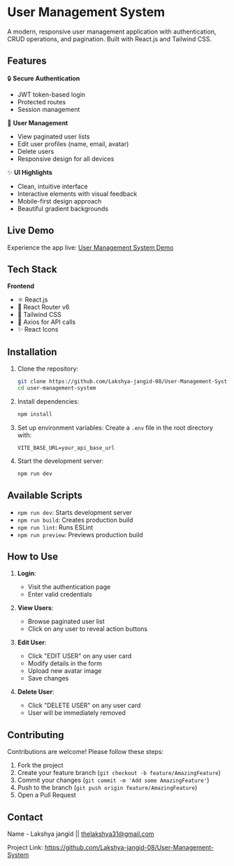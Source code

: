 # User Management System

A modern, responsive user management application with authentication, CRUD operations, and pagination. Built with React.js and Tailwind CSS.

## Features

🔒 **Secure Authentication**
- JWT token-based login
- Protected routes
- Session management

👥 **User Management**
- View paginated user lists
- Edit user profiles (name, email, avatar)
- Delete users
- Responsive design for all devices

✨ **UI Highlights**
- Clean, intuitive interface
- Interactive elements with visual feedback
- Mobile-first design approach
- Beautiful gradient backgrounds

## Live Demo

Experience the app live: [User Management System Demo](https://user-management-system-46ft.vercel.app)

## Tech Stack

**Frontend**
- ⚛️ React.js
- 🚀 React Router v6
- 🎨 Tailwind CSS
- 🔄 Axios for API calls
- ✨ React Icons

## Installation

1. Clone the repository:
   ```bash
   git clone https://github.com/Lakshya-jangid-08/User-Management-System.git
   cd user-management-system

2. Install dependencies:
   ```bash
   npm install
   ```

3. Set up environment variables:
   Create a `.env` file in the root directory with:
   ```
   VITE_BASE_URL=your_api_base_url
   ```

4. Start the development server:
   ```bash
   npm run dev
   ```

## Available Scripts

- `npm run dev`: Starts development server
- `npm run build`: Creates production build
- `npm run lint`: Runs ESLint
- `npm run preview`: Previews production build

## How to Use

1. **Login**:
   - Visit the authentication page
   - Enter valid credentials

2. **View Users**:
   - Browse paginated user list
   - Click on any user to reveal action buttons

3. **Edit User**:
   - Click "EDIT USER" on any user card
   - Modify details in the form
   - Upload new avatar image
   - Save changes

4. **Delete User**:
   - Click "DELETE USER" on any user card
   - User will be immediately removed

## Contributing

Contributions are welcome! Please follow these steps:

1. Fork the project
2. Create your feature branch (`git checkout -b feature/AmazingFeature`)
3. Commit your changes (`git commit -m 'Add some AmazingFeature'`)
4. Push to the branch (`git push origin feature/AmazingFeature`)
5. Open a Pull Request

## Contact

Name - Lakshya jangid || thelakshya31@gmail.com

Project Link: https://github.com/Lakshya-jangid-08/User-Management-System
